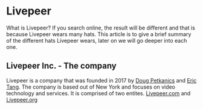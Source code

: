 # Livepeer

What is Livepeer? If you search online, the result will be different and that is because Livepeer wears many hats. This article is to give a brief summary of the different hats Livepeer wears, later on we will go deeper into each one.

## Livepeer Inc. - The company

Livepeer is a company that was founded in 2017 by [Doug Petkanics](https://www.linkedin.com/in/dougpetkanics/) and [Eric Tang](https://www.linkedin.com/in/ericxtang/). The company is based out of New York and focuses on video technology and services. It is comprised of two entites. [Livepeer.com](https://livepeer.com/) and [Livepeer.org](https://livepeer.org/)



